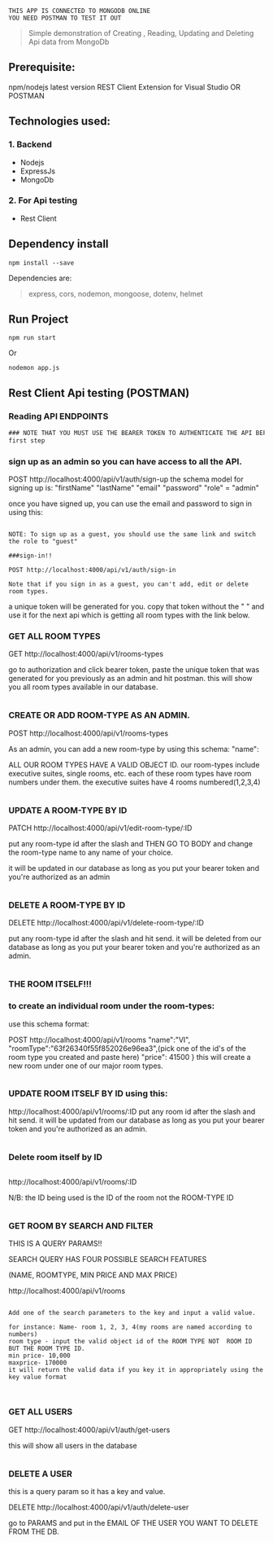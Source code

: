     THIS APP IS CONNECTED TO MONGODB ONLINE
    YOU NEED POSTMAN TO TEST IT OUT

> Simple demonstration of Creating , Reading, Updating and Deleting Api data from MongoDb

## Prerequisite:

npm/nodejs latest version
REST Client Extension for Visual Studio OR POSTMAN

## Technologies used:

### 1. Backend

- Nodejs
- ExpressJs
- MongoDb

### 2. For Api testing

- Rest Client

## Dependency install

```
npm install --save
```

Dependencies are:

> express, cors, nodemon, mongoose, dotenv, helmet

## Run Project

```
npm run start
```

Or

```
nodemon app.js
```

## Rest Client Api testing (POSTMAN)

### Reading API ENDPOINTS

```rest
### NOTE THAT YOU MUST USE THE BEARER TOKEN TO AUTHENTICATE THE API BEFORE ANYTHING WILL WORK...
first step


```

### sign up as an admin so you can have access to all the API.

POST http://localhost:4000/api/v1/auth/sign-up
the schema model for signing up is:
"firstName"
"lastName"
"email"
"password"
"role" = "admin"

once you have signed up, you can use the email and password to sign in using this:

```

NOTE: To sign up as a guest, you should use the same link and switch the role to "guest"

###sign-in!!

POST http://localhost:4000/api/v1/auth/sign-in

Note that if you sign in as a guest, you can't add, edit or delete room types.
```

a unique token will be generated for you. copy that token without the " " and use it for the next api which is
getting all room types with the link below.

### GET ALL ROOM TYPES

GET http://localhost:4000/api/v1/rooms-types

go to authorization and click bearer token, paste the unique token that was generated for you previously as an admin and hit postman. this will show you all room types available in our database.

```

```

### CREATE OR ADD ROOM-TYPE AS AN ADMIN.

POST http://localhost:4000/api/v1/rooms-types

As an admin, you can add a new room-type by using this schema:
"name":

ALL OUR ROOM TYPES HAVE A VALID OBJECT ID. our room-types include executive suites, single rooms, etc.
each of these room types have room numbers under them. the executive suites have 4 rooms numbered(1,2,3,4)

```

```

### UPDATE A ROOM-TYPE BY ID

PATCH http://localhost:4000/api/v1/edit-room-type/:ID

put any room-type id after the slash and THEN GO TO BODY and change the room-type name to any name of your choice.

it will be updated in our database as long as you put your bearer token and you're authorized as an admin

```

```

### DELETE A ROOM-TYPE BY ID

DELETE http://localhost:4000/api/v1/delete-room-type/:ID

put any room-type id after the slash and hit send. it will be deleted from our database as long as you put your bearer token and you're authorized as an admin.

```

```

### THE ROOM ITSELF!!!

### to create an individual room under the room-types:

use this schema format:

POST http://localhost:4000/api/v1/rooms
"name":"VI",
"roomType":"63f26340f55f852026e96ea3",(pick one of the id's of the room type you created and paste here)
"price": 41500
} this will create a new room under one of our major room types.

```

```

### UPDATE ROOM ITSELF BY ID using this:

http://localhost:4000/api/v1/rooms/:ID
put any room id after the slash and hit send. it will be updated from our database as long as you put your bearer token and you're authorized as an admin.

```

```

### Delete room itself by ID

```

```

http://localhost:4000/api/v1/rooms/:ID

N/B: the ID being used is the ID of the room not the ROOM-TYPE ID

```

```

### GET ROOM BY SEARCH AND FILTER

THIS IS A QUERY PARAMS!!

SEARCH QUERY HAS FOUR POSSIBLE SEARCH FEATURES

(NAME, ROOMTYPE, MIN PRICE AND MAX PRICE)

http://localhost:4000/api/v1/rooms

```

Add one of the search parameters to the key and input a valid value.

for instance: Name- room 1, 2, 3, 4(my rooms are named according to numbers)
room type - input the valid object id of the ROOM TYPE NOT  ROOM ID BUT THE ROOM TYPE ID.
min price- 10,000
maxprice- 170000
it will return the valid data if you key it in appropriately using the key value format

```

```

```

```

```

### GET ALL USERS

GET http://localhost:4000/api/v1/auth/get-users

this will show all users in the database

```

```

### DELETE A USER

this is a query param so it has a key and value.

DELETE http://localhost:4000/api/v1/auth/delete-user

go to PARAMS and put in the EMAIL OF THE USER YOU WANT TO DELETE FROM THE DB.
